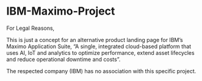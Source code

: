 # IBM-Maximo-Project
For Legal Reasons,

This is just a concept for an alternative product landing page for IBM’s Maximo Application Suite, “A single, integrated cloud-based platform that uses AI, IoT and analytics to optimize performance, extend asset lifecycles and reduce operational downtime and costs”.

The respected company (IBM) has no association with this specific project.  
